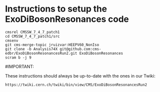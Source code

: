 Instructions to setup the ExoDiBosonResonances code
========

```
cmsrel CMSSW_7_4_7_patch1
cd CMSSW_7_4_7_patch1/src
cmsenv
git cms-merge-topic jruizvar:HEEPV60_NonIso
git clone -b Analysis74X git@github.com:cms-edbr/ExoDiBosonResonancesRun2.git ExoDiBosonResonances
scram b -j 9
```

#IMPORTANT: 

These instructions should always be up-to-date with the ones in our Twiki:

`https://twiki.cern.ch/twiki/bin/view/CMS/ExoDiBosonResonancesRun2`
